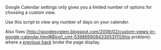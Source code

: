 Google Calendar settings only gives you a limited number of options for choosing a custom view.

Use this script to view any number of days on your calender.

Also fixes [http://googlesystem.blogspot.com/2008/02/custom-views-in-google-calendar.html#Blog1_cmt-539869908433053111](this problem): where a [previous hack](http://googlesystem.blogspot.com/2008/02/custom-views-in-google-calendar.html#Blog1_cmt-8545900840207554571) broke the page display.
